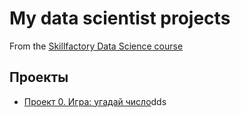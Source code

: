 # My data scientist projects
From the [Skillfactory Data Science course](https://skillfactory.ru/data-scientist)

## Проекты

* [Проект 0. Игра: угадай число]()dds